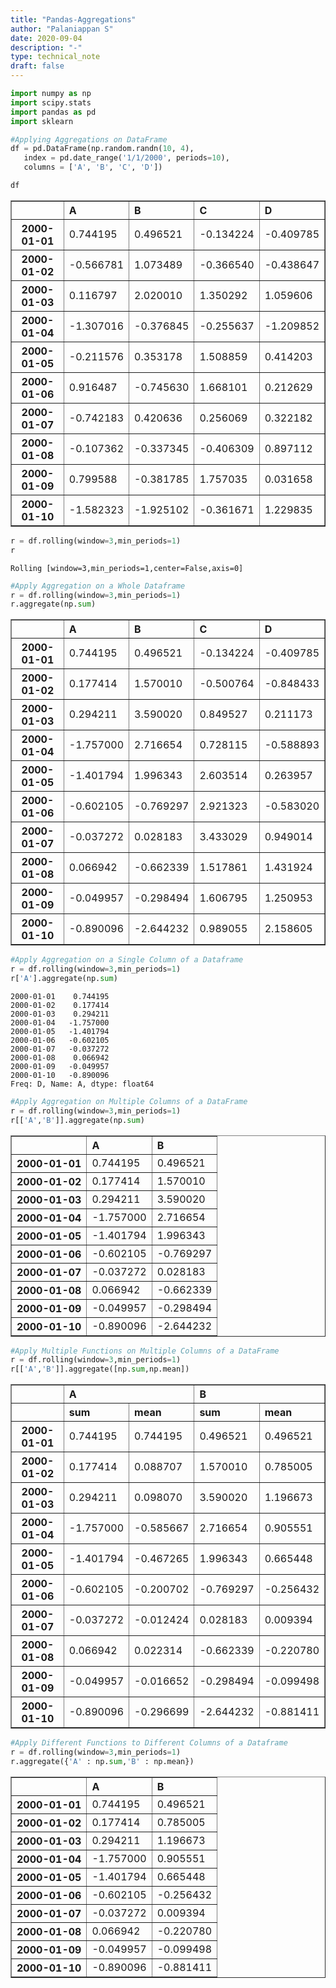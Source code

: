 ```yaml
---
title: "Pandas-Aggregations"
author: "Palaniappan S"
date: 2020-09-04
description: "-"
type: technical_note
draft: false
---
```


```python
import numpy as np
import scipy.stats
import pandas as pd
import sklearn
```


```python
#Applying Aggregations on DataFrame
df = pd.DataFrame(np.random.randn(10, 4),
   index = pd.date_range('1/1/2000', periods=10),
   columns = ['A', 'B', 'C', 'D'])

df
```




<div>
<style scoped>
    .dataframe tbody tr th:only-of-type {
        vertical-align: middle;
    }

    .dataframe tbody tr th {
        vertical-align: top;
    }

    .dataframe thead th {
        text-align: right;
    }
</style>
<table border="1" class="dataframe">
  <thead>
    <tr style="text-align: right;">
      <th></th>
      <th>A</th>
      <th>B</th>
      <th>C</th>
      <th>D</th>
    </tr>
  </thead>
  <tbody>
    <tr>
      <th>2000-01-01</th>
      <td>0.744195</td>
      <td>0.496521</td>
      <td>-0.134224</td>
      <td>-0.409785</td>
    </tr>
    <tr>
      <th>2000-01-02</th>
      <td>-0.566781</td>
      <td>1.073489</td>
      <td>-0.366540</td>
      <td>-0.438647</td>
    </tr>
    <tr>
      <th>2000-01-03</th>
      <td>0.116797</td>
      <td>2.020010</td>
      <td>1.350292</td>
      <td>1.059606</td>
    </tr>
    <tr>
      <th>2000-01-04</th>
      <td>-1.307016</td>
      <td>-0.376845</td>
      <td>-0.255637</td>
      <td>-1.209852</td>
    </tr>
    <tr>
      <th>2000-01-05</th>
      <td>-0.211576</td>
      <td>0.353178</td>
      <td>1.508859</td>
      <td>0.414203</td>
    </tr>
    <tr>
      <th>2000-01-06</th>
      <td>0.916487</td>
      <td>-0.745630</td>
      <td>1.668101</td>
      <td>0.212629</td>
    </tr>
    <tr>
      <th>2000-01-07</th>
      <td>-0.742183</td>
      <td>0.420636</td>
      <td>0.256069</td>
      <td>0.322182</td>
    </tr>
    <tr>
      <th>2000-01-08</th>
      <td>-0.107362</td>
      <td>-0.337345</td>
      <td>-0.406309</td>
      <td>0.897112</td>
    </tr>
    <tr>
      <th>2000-01-09</th>
      <td>0.799588</td>
      <td>-0.381785</td>
      <td>1.757035</td>
      <td>0.031658</td>
    </tr>
    <tr>
      <th>2000-01-10</th>
      <td>-1.582323</td>
      <td>-1.925102</td>
      <td>-0.361671</td>
      <td>1.229835</td>
    </tr>
  </tbody>
</table>
</div>




```python
r = df.rolling(window=3,min_periods=1)
r
```




    Rolling [window=3,min_periods=1,center=False,axis=0]




```python
#Apply Aggregation on a Whole Dataframe
r = df.rolling(window=3,min_periods=1)
r.aggregate(np.sum)
```




<div>
<style scoped>
    .dataframe tbody tr th:only-of-type {
        vertical-align: middle;
    }

    .dataframe tbody tr th {
        vertical-align: top;
    }

    .dataframe thead th {
        text-align: right;
    }
</style>
<table border="1" class="dataframe">
  <thead>
    <tr style="text-align: right;">
      <th></th>
      <th>A</th>
      <th>B</th>
      <th>C</th>
      <th>D</th>
    </tr>
  </thead>
  <tbody>
    <tr>
      <th>2000-01-01</th>
      <td>0.744195</td>
      <td>0.496521</td>
      <td>-0.134224</td>
      <td>-0.409785</td>
    </tr>
    <tr>
      <th>2000-01-02</th>
      <td>0.177414</td>
      <td>1.570010</td>
      <td>-0.500764</td>
      <td>-0.848433</td>
    </tr>
    <tr>
      <th>2000-01-03</th>
      <td>0.294211</td>
      <td>3.590020</td>
      <td>0.849527</td>
      <td>0.211173</td>
    </tr>
    <tr>
      <th>2000-01-04</th>
      <td>-1.757000</td>
      <td>2.716654</td>
      <td>0.728115</td>
      <td>-0.588893</td>
    </tr>
    <tr>
      <th>2000-01-05</th>
      <td>-1.401794</td>
      <td>1.996343</td>
      <td>2.603514</td>
      <td>0.263957</td>
    </tr>
    <tr>
      <th>2000-01-06</th>
      <td>-0.602105</td>
      <td>-0.769297</td>
      <td>2.921323</td>
      <td>-0.583020</td>
    </tr>
    <tr>
      <th>2000-01-07</th>
      <td>-0.037272</td>
      <td>0.028183</td>
      <td>3.433029</td>
      <td>0.949014</td>
    </tr>
    <tr>
      <th>2000-01-08</th>
      <td>0.066942</td>
      <td>-0.662339</td>
      <td>1.517861</td>
      <td>1.431924</td>
    </tr>
    <tr>
      <th>2000-01-09</th>
      <td>-0.049957</td>
      <td>-0.298494</td>
      <td>1.606795</td>
      <td>1.250953</td>
    </tr>
    <tr>
      <th>2000-01-10</th>
      <td>-0.890096</td>
      <td>-2.644232</td>
      <td>0.989055</td>
      <td>2.158605</td>
    </tr>
  </tbody>
</table>
</div>




```python
#Apply Aggregation on a Single Column of a Dataframe
r = df.rolling(window=3,min_periods=1)
r['A'].aggregate(np.sum)
```




    2000-01-01    0.744195
    2000-01-02    0.177414
    2000-01-03    0.294211
    2000-01-04   -1.757000
    2000-01-05   -1.401794
    2000-01-06   -0.602105
    2000-01-07   -0.037272
    2000-01-08    0.066942
    2000-01-09   -0.049957
    2000-01-10   -0.890096
    Freq: D, Name: A, dtype: float64




```python
#Apply Aggregation on Multiple Columns of a DataFrame
r = df.rolling(window=3,min_periods=1)
r[['A','B']].aggregate(np.sum)
```




<div>
<style scoped>
    .dataframe tbody tr th:only-of-type {
        vertical-align: middle;
    }

    .dataframe tbody tr th {
        vertical-align: top;
    }

    .dataframe thead th {
        text-align: right;
    }
</style>
<table border="1" class="dataframe">
  <thead>
    <tr style="text-align: right;">
      <th></th>
      <th>A</th>
      <th>B</th>
    </tr>
  </thead>
  <tbody>
    <tr>
      <th>2000-01-01</th>
      <td>0.744195</td>
      <td>0.496521</td>
    </tr>
    <tr>
      <th>2000-01-02</th>
      <td>0.177414</td>
      <td>1.570010</td>
    </tr>
    <tr>
      <th>2000-01-03</th>
      <td>0.294211</td>
      <td>3.590020</td>
    </tr>
    <tr>
      <th>2000-01-04</th>
      <td>-1.757000</td>
      <td>2.716654</td>
    </tr>
    <tr>
      <th>2000-01-05</th>
      <td>-1.401794</td>
      <td>1.996343</td>
    </tr>
    <tr>
      <th>2000-01-06</th>
      <td>-0.602105</td>
      <td>-0.769297</td>
    </tr>
    <tr>
      <th>2000-01-07</th>
      <td>-0.037272</td>
      <td>0.028183</td>
    </tr>
    <tr>
      <th>2000-01-08</th>
      <td>0.066942</td>
      <td>-0.662339</td>
    </tr>
    <tr>
      <th>2000-01-09</th>
      <td>-0.049957</td>
      <td>-0.298494</td>
    </tr>
    <tr>
      <th>2000-01-10</th>
      <td>-0.890096</td>
      <td>-2.644232</td>
    </tr>
  </tbody>
</table>
</div>




```python
#Apply Multiple Functions on Multiple Columns of a DataFrame
r = df.rolling(window=3,min_periods=1)
r[['A','B']].aggregate([np.sum,np.mean])
```




<div>
<style scoped>
    .dataframe tbody tr th:only-of-type {
        vertical-align: middle;
    }

    .dataframe tbody tr th {
        vertical-align: top;
    }

    .dataframe thead tr th {
        text-align: left;
    }
</style>
<table border="1" class="dataframe">
  <thead>
    <tr>
      <th></th>
      <th colspan="2" halign="left">A</th>
      <th colspan="2" halign="left">B</th>
    </tr>
    <tr>
      <th></th>
      <th>sum</th>
      <th>mean</th>
      <th>sum</th>
      <th>mean</th>
    </tr>
  </thead>
  <tbody>
    <tr>
      <th>2000-01-01</th>
      <td>0.744195</td>
      <td>0.744195</td>
      <td>0.496521</td>
      <td>0.496521</td>
    </tr>
    <tr>
      <th>2000-01-02</th>
      <td>0.177414</td>
      <td>0.088707</td>
      <td>1.570010</td>
      <td>0.785005</td>
    </tr>
    <tr>
      <th>2000-01-03</th>
      <td>0.294211</td>
      <td>0.098070</td>
      <td>3.590020</td>
      <td>1.196673</td>
    </tr>
    <tr>
      <th>2000-01-04</th>
      <td>-1.757000</td>
      <td>-0.585667</td>
      <td>2.716654</td>
      <td>0.905551</td>
    </tr>
    <tr>
      <th>2000-01-05</th>
      <td>-1.401794</td>
      <td>-0.467265</td>
      <td>1.996343</td>
      <td>0.665448</td>
    </tr>
    <tr>
      <th>2000-01-06</th>
      <td>-0.602105</td>
      <td>-0.200702</td>
      <td>-0.769297</td>
      <td>-0.256432</td>
    </tr>
    <tr>
      <th>2000-01-07</th>
      <td>-0.037272</td>
      <td>-0.012424</td>
      <td>0.028183</td>
      <td>0.009394</td>
    </tr>
    <tr>
      <th>2000-01-08</th>
      <td>0.066942</td>
      <td>0.022314</td>
      <td>-0.662339</td>
      <td>-0.220780</td>
    </tr>
    <tr>
      <th>2000-01-09</th>
      <td>-0.049957</td>
      <td>-0.016652</td>
      <td>-0.298494</td>
      <td>-0.099498</td>
    </tr>
    <tr>
      <th>2000-01-10</th>
      <td>-0.890096</td>
      <td>-0.296699</td>
      <td>-2.644232</td>
      <td>-0.881411</td>
    </tr>
  </tbody>
</table>
</div>




```python
#Apply Different Functions to Different Columns of a Dataframe
r = df.rolling(window=3,min_periods=1)
r.aggregate({'A' : np.sum,'B' : np.mean})
```




<div>
<style scoped>
    .dataframe tbody tr th:only-of-type {
        vertical-align: middle;
    }

    .dataframe tbody tr th {
        vertical-align: top;
    }

    .dataframe thead th {
        text-align: right;
    }
</style>
<table border="1" class="dataframe">
  <thead>
    <tr style="text-align: right;">
      <th></th>
      <th>A</th>
      <th>B</th>
    </tr>
  </thead>
  <tbody>
    <tr>
      <th>2000-01-01</th>
      <td>0.744195</td>
      <td>0.496521</td>
    </tr>
    <tr>
      <th>2000-01-02</th>
      <td>0.177414</td>
      <td>0.785005</td>
    </tr>
    <tr>
      <th>2000-01-03</th>
      <td>0.294211</td>
      <td>1.196673</td>
    </tr>
    <tr>
      <th>2000-01-04</th>
      <td>-1.757000</td>
      <td>0.905551</td>
    </tr>
    <tr>
      <th>2000-01-05</th>
      <td>-1.401794</td>
      <td>0.665448</td>
    </tr>
    <tr>
      <th>2000-01-06</th>
      <td>-0.602105</td>
      <td>-0.256432</td>
    </tr>
    <tr>
      <th>2000-01-07</th>
      <td>-0.037272</td>
      <td>0.009394</td>
    </tr>
    <tr>
      <th>2000-01-08</th>
      <td>0.066942</td>
      <td>-0.220780</td>
    </tr>
    <tr>
      <th>2000-01-09</th>
      <td>-0.049957</td>
      <td>-0.099498</td>
    </tr>
    <tr>
      <th>2000-01-10</th>
      <td>-0.890096</td>
      <td>-0.881411</td>
    </tr>
  </tbody>
</table>
</div>


